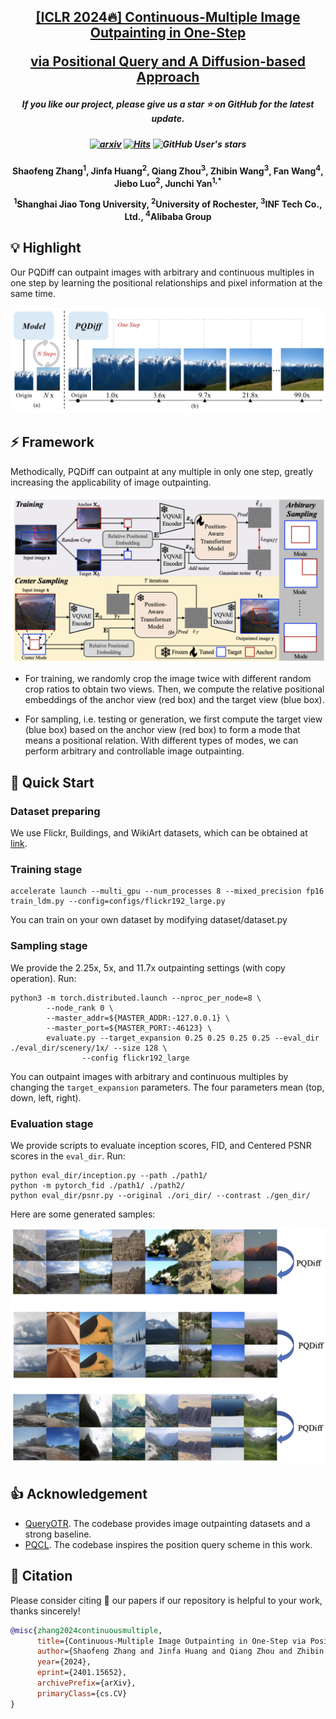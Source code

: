 <h2 align="center"> <a href="https://arxiv.org/abs/2401.15652">[ICLR 2024🔥] Continuous-Multiple Image Outpainting in One-Step 

<a href="https://arxiv.org/abs/2401.15652">via Positional Query and A Diffusion-based Approach
</a></h2>
<h5 align="center"> If you like our project, please give us a star ⭐ on GitHub for the latest update.  </h2>

<h5 align="center">


   [![arxiv](https://img.shields.io/badge/Arxiv-2401.15652-red)](https://arxiv.org/pdf/2401.15652.pdf)
   [![Hits](https://hits.seeyoufarm.com/api/count/incr/badge.svg?url=https%3A%2F%2Fgithub.com%2FSherrylone%2FPQDiff&count_bg=%2379C83D&title_bg=%23555555&icon=&icon_color=%23E7E7E7&title=hits&edge_flat=false)](https://hits.seeyoufarm.com)
   ![GitHub User's stars](https://img.shields.io/github/stars/Sherrylone%2FPQDiff)

</h5>

<h4 align="center">
Shaofeng Zhang<sup>1</sup>, Jinfa Huang<sup>2</sup>, Qiang Zhou<sup>3</sup>, Zhibin Wang<sup>3</sup>, Fan Wang<sup>4</sup>, Jiebo Luo<sup>2</sup>, Junchi Yan<sup>1,*</sup>

<sup>1</sup>Shanghai Jiao Tong University, <sup>2</sup>University of Rochester,  <sup>3</sup>INF Tech Co., Ltd., <sup>4</sup>Alibaba Group
</h4>

## 💡 Highlight
Our PQDiff can outpaint images with arbitrary and continuous multiples in one step by learning the positional relationships and pixel information at the same time. 

![](./crop_out_sample.png)

## ⚡ Framework
Methodically, PQDiff can outpaint at any multiple in only one step, greatly increasing the applicability of image outpainting. 

![](./framework.png)

- For training, we randomly crop the image twice with different random crop ratios to obtain two views. 
Then, we compute the relative positional embeddings of the anchor view (red box) and the target view (blue box). 

- For sampling, i.e. testing or generation, we first compute the target view (blue box) based on the anchor view (red box) to form a mode that means a positional relation. With different types of modes, we can perform arbitrary and controllable image outpainting.

## 🚀 Quick Start
### Dataset preparing

We use Flickr, Buildings, and WikiArt datasets, which can be obtained at [link](https://github.com/Kaiseem/QueryOTR).

### Training stage
```
accelerate launch --multi_gpu --num_processes 8 --mixed_precision fp16 train_ldm.py --config=configs/flickr192_large.py
```

You can train on your own dataset by modifying dataset/dataset.py

### Sampling stage

We provide the 2.25x, 5x, and 11.7x outpainting settings (with copy operation). Run:

```
python3 -m torch.distributed.launch --nproc_per_node=8 \
        --node_rank 0 \
        --master_addr=${MASTER_ADDR:-127.0.0.1} \
        --master_port=${MASTER_PORT:-46123} \
        evaluate.py --target_expansion 0.25 0.25 0.25 0.25 --eval_dir ./eval_dir/scenery/1x/ --size 128 \
                --config flickr192_large
```

You can outpaint images with arbitrary and continuous multiples by changing the `target_expansion` parameters. The four parameters mean (top, down, left, right).

### Evaluation stage

We provide scripts to evaluate inception scores, FID, and Centered PSNR scores in the `eval_dir`. Run:
```
python eval_dir/inception.py --path ./path1/
python -m pytorch_fid ./path1/ ./path2/
python eval_dir/psnr.py --original ./ori_dir/ --contrast ./gen_dir/
```

Here are some generated samples:

![](./samples.png)

## 👍 Acknowledgement
* [QueryOTR](https://github.com/Kaiseem/QueryOTR). The codebase provides image outpainting datasets and a strong baseline.
* [PQCL](https://github.com/Sherrylone/PQCL). The codebase inspires the position query scheme in this work.



## 📑 Citation

Please consider citing 📑 our papers if our repository is helpful to your work, thanks sincerely!

```bibtex
@misc{zhang2024continuousmultiple,
      title={Continuous-Multiple Image Outpainting in One-Step via Positional Query and A Diffusion-based Approach}, 
      author={Shaofeng Zhang and Jinfa Huang and Qiang Zhou and Zhibin Wang and Fan Wang and Jiebo Luo and Junchi Yan},
      year={2024},
      eprint={2401.15652},
      archivePrefix={arXiv},
      primaryClass={cs.CV}
}
```
